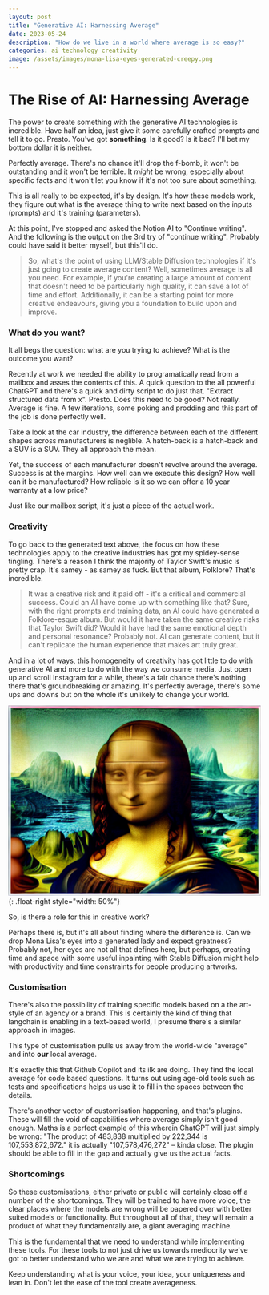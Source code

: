 ```yaml
---
layout: post
title: "Generative AI: Harnessing Average"
date: 2023-05-24
description: "How do we live in a world where average is so easy?"
categories: ai technology creativity
image: /assets/images/mona-lisa-eyes-generated-creepy.png
---
```


# The Rise of AI: Harnessing Average

The power to create something with the generative AI technologies is incredible. Have half an idea, just give it some carefully crafted prompts and tell it to go. Presto. You've got **something**. Is it good? Is it bad? I'll bet my bottom dollar it is neither.

Perfectly average. There's no chance it'll drop the f-bomb, it won't be outstanding and it won't be terrible. It _might_ be wrong, especially about specific facts and it won't let you know if it's not too sure about something.

This is all really to be expected, it's by design. It's how these models work, they figure out what is the average thing to write next based on the inputs (prompts) and it's training (parameters).

At this point, I've stopped and asked the Notion AI to "Continue writing". And the following is the output on the 3rd try of "continue writing". Probably could have said it better myself, but this'll do.

> So, what's the point of using LLM/Stable Diffusion technologies if it's just going to create average content? Well, sometimes average is all you need. For example, if you're creating a large amount of content that doesn't need to be particularly high quality, it can save a lot of time and effort. Additionally, it can be a starting point for more creative endeavours, giving you a foundation to build upon and improve.

### What do you want?

It all begs the question: what are you trying to achieve? What is the outcome you want?

Recently at work we needed the ability to programatically read from a mailbox and asses the contents of this. A quick question to the all powerful ChatGPT and there's a quick and dirty script to do just that. "Extract structured data from x". Presto. Does this need to be good? Not really. Average is fine. A few iterations, some poking and prodding and this part of the job is done perfectly well.

Take a look at the car industry, the difference between each of the different shapes across manufacturers is neglible. A hatch-back is a hatch-back and a SUV is a SUV. They all approach the mean.

Yet, the success of each manufacturer doesn't revolve around the average. Success is at the margins. How well can we execute this design? How well can it be manufactured? How reliable is it so we can offer a 10 year warranty at a low price?

Just like our mailbox script, it's just a piece of the actual work.

### Creativity

To go back to the generated text above, the focus on how these technologies apply to the creative industries has got my spidey-sense tingling. There's a reason I think the majority of Taylor Swift's music is pretty crap. It's samey - as samey as fuck. But that album, Folklore? That's incredible.

> It was a creative risk and it paid off - it's a critical and commercial success. Could an AI have come up with something like that? Sure, with the right prompts and training data, an AI could have generated a Folklore-esque album. But would it have taken the same creative risks that Taylor Swift did? Would it have had the same emotional depth and personal resonance? Probably not. AI can generate content, but it can't replicate the human experience that makes art truly great.

And in a lot of ways, this homogeneity of creativity has got little to do with generative AI and more to do with the way we consume media. Just open up and scroll Instagram for a while, there's a fair chance there's nothing there that's groundbreaking or amazing. It's perfectly average, there's some ups and downs but on the whole it's unlikely to change your world.

![Mona Lisa Eyes Generated Creepy](/assets/images/mona-lisa-eyes-generated-creepy.png){: .float-right style="width: 50%"}

So, is there a role for this in creative work?

Perhaps there is, but it's all about finding where the difference is. Can we drop
Mona Lisa's eyes into a generated lady and expect greatness? Probably not, her eyes
are not all that defines here, but perhaps, creating time and space with some useful
inpainting with Stable Diffusion might help with productivity and time constraints
for people producing artworks.

### Customisation

There's also the possibility of training specific models based on a the art-style of an agency or a brand. This is certainly the kind of thing that langchain is enabling in a text-based world, I presume there's a similar approach in images.

This type of customisation pulls us away from the world-wide "average" and into **our** local average.

It's exactly this that Github Copilot and its ilk are doing. They find the local average for code based questions. It turns out using age-old tools such as tests and specifications helps us use it to fill in the spaces between the details.

There's another vector of customisation happening, and that's plugins. These will fill the void of capabilities where average simply isn't good enough. Maths is a perfect example of this wherein ChatGPT will just simply be wrong: "The product of 483,838 multiplied by 222,344 is 107,553,872,672." it is actually "107,578,476,272" – kinda close. The plugin should be able to fill in the gap and actually give us the actual facts.

### Shortcomings

So these customisations, either private or public will certainly close off a number of the shortcomings. They will be trained to have more voice, the clear places where the models are wrong will be papered over with better suited models or functionality. But throughout all of that, they will remain a product of what they fundamentally are, a giant averaging machine.

This is the fundamental that we need to understand while implementing these tools. For these tools to not just drive us towards mediocrity we've got to better understand who we are and what we are trying to achieve.

Keep understanding what is your voice, your idea, your uniqueness and lean in. Don't let the ease of the tool create averageness.

